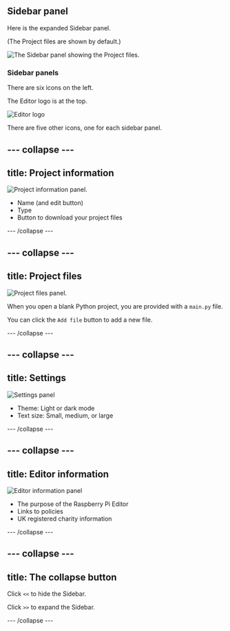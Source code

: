 ## Sidebar panel

Here is the expanded Sidebar panel.

(The Project files are shown by default.)

![The Sidebar panel showing the Project files.](images/project-files-python.png)

### Sidebar panels

There are six icons on the left.

The Editor logo is at the top.

![Editor logo](images/<>.png)

There are five other icons, one for each sidebar panel.

--- collapse ---
---
title: Project information
---

![Project information panel.](images/sidepanel-projects-info-python.png)

+ Name (and edit button)
+ Type
+ Button to download your project files

--- /collapse ---

--- collapse ---
---
title: Project files
---

![Project files panel.](images/project-files-python.png)

When you open a blank Python project, you are provided with a `main.py` file.

You can click the `Add file` button to add a new file.

--- /collapse ---

--- collapse ---
---
title: Settings
---

![Settings panel](images/sidebar-settings-python.png)

+ Theme: Light or dark mode
+ Text size: Small, medium, or large

--- /collapse ---

--- collapse ---
---
title: Editor information
---

![Editor information panel](images/sidebar-info-python.png)

+ The purpose of the Raspberry Pi Editor
+ Links to policies
+ UK registered charity information

--- /collapse ---

--- collapse ---
---
title: The collapse button
---

Click `<<` to hide the Sidebar.

Click `>>` to expand the Sidebar.

--- /collapse ---
